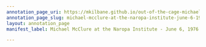 ```yaml
---
annotation_page_uri: https://mkilbane.github.io/out-of-the-cage-michael-mcclure-and-the-digital-lyric-archive/annotations/michael-mcclure-at-the-naropa-institute-june-6-1976-canvas-1-reading-voice.json
annotation_page_slug: michael-mcclure-at-the-naropa-institute-june-6-1976-canvas-1-reading-voice
layout: annotation_page
manifest_label: Michael McClure at the Naropa Institute - June 6, 1976

---
```

